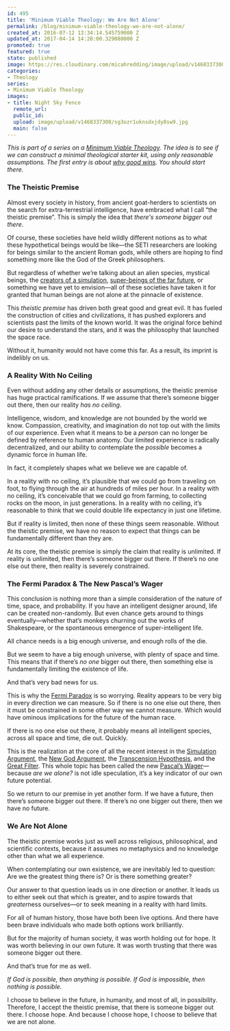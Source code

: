 ```yaml
---
id: 495
title: 'Minimum Viable Theology: We Are Not Alone'
permalink: /blog/minimum-viable-theology-we-are-not-alone/
created_at: 2016-07-12 13:34:14.545759000 Z
updated_at: 2017-04-14 14:28:00.329080000 Z
promoted: true
featured: true
state: published
image: https://res.cloudinary.com/micahredding/image/upload/v1468337308/sg3ozr1uknsdxjdy8sw9.jpg
categories:
- Theology
series:
- Minimum Viable Theology
images:
- title: Night Sky Fence
  remote_url: 
  public_id: 
  upload: image/upload/v1468337308/sg3ozr1uknsdxjdy8sw9.jpg
  main: false
---
```

*This is part of a series on a [Minimum Viable Theology](http://micahredding.com/blog/series/minimum-viable-theology). The idea is to see if we can construct a minimal theological starter kit, using only reasonable assumptions. The first entry is about [why good wins](http://micahredding.com/blog/minimum-viable-theology-good-wins). You should start there.*

### The Theistic Premise

Almost every society in history, from ancient goat-herders to scientists on the search for extra-terrestrial intelligence, have embraced what I call “the theistic premise”. This is simply the idea that *there's someone bigger out there*.

Of course, these societies have held wildly different notions as to what these hypothetical beings would be like—the SETI researchers are looking for beings similar to the ancient Roman gods, while others are hoping to find something more like the God of the Greek philosophers. 

But regardless of whether we’re talking about an alien species, mystical beings, the [creators of a simulation](http://www.simulation-argument.com/simulation.html), [super-beings of the far future](http://micahredding.com/blog/omega-point-theory), or something we have yet to envision—all of these societies have taken it for granted that human beings are not alone at the pinnacle of existence.

This *theistic premise* has driven both great good and great evil. It has fueled the construction of cities and civilizations, it has pushed explorers and scientists past the limits of the known world. It was the original force behind our desire to understand the stars, and it was the philosophy that launched the space race.

Without it, humanity would not have come this far. As a result, its imprint is indelibly on us.

### A Reality With No Ceiling

Even without adding any other details or assumptions, the theistic premise has huge practical ramifications. If we assume that there’s someone bigger out there, then our reality *has no ceiling*. 

Intelligence, wisdom, and knowledge are not bounded by the world we know. Compassion, creativity, and imagination do not top out with the limits of our experience. Even what it means to be a *person* can no longer be defined by reference to human anatomy. Our limited experience is radically decentralized, and our ability to contemplate the *possible* becomes a dynamic force in human life.

In fact, it completely shapes what we believe we are capable of.

In a reality with no ceiling, it’s plausible that we could go from traveling on foot, to flying through the air at hundreds of miles per hour. In a reality with no ceiling, it’s conceivable that we could go from farming, to collecting rocks on the moon, in just generations. In a reality with no ceiling, it’s reasonable to think that we could double life expectancy in just one lifetime.

But if reality is limited, then none of these things seem reasonable. Without the theistic premise, we have no reason to expect that things can be fundamentally different than they are.

At its core, the theistic premise is simply the claim that reality is unlimited. If reality is unlimited, then there’s someone bigger out there. If there’s no one else out there, then reality is severely constrained. 

### The Fermi Paradox & The New Pascal’s Wager

This conclusion is nothing more than a simple consideration of the nature of time, space, and probability. If you have an intelligent designer around, life can be created non-randomly. But even chance gets around to things eventually—whether that’s monkeys churning out the works of Shakespeare, or the spontaneous emergence of super-intelligent life.

All chance needs is a big enough universe, and enough rolls of the die.

But we seem to have a big enough universe, with plenty of space and time. This means that if there’s *no one* bigger out there, then something else is fundamentally limiting the existence of life.

And that’s very bad news for us.

This is why the [Fermi Paradox](http://waitbutwhy.com/2014/05/fermi-paradox.html) is so worrying. Reality appears to be very big in every direction we can measure. So if there is no one else out there, then it must be constrained in some other way we cannot measure. Which would have ominous implications for the future of the human race.

If there is no one else out there, it probably means all intelligent species, across all space and time, die out. Quickly. 

This is the realization at the core of all the recent interest in the [Simulation Argument](http://motherboard.vice.com/read/elon-musk-simulated-universe-hypothesis), the [New God Argument](https://new-god-argument.com/), the [Transcension Hypothesis](https://www.youtube.com/watch?v=nQOyJUDTKdM), and the [Great Filter](http://mason.gmu.edu/~rhanson/greatfilter.html). This whole topic has been called the new [Pascal’s Wager](http://us1.campaign-archive1.com/?u=78cbbb7f2882629a5157fa593&id=986df5e525&e=7cef4a3b12)—because *are we alone?* is not idle speculation, it’s a key indicator of our own future potential. 

So we return to our premise in yet another form. If we have a future, then there’s someone bigger out there. If there’s no one bigger out there, then we have no future.

### We Are Not Alone

The theistic premise works just as well across religious, philosophical, and scientific contexts, because it assumes no metaphysics and no knowledge other than what we all experience.  

When contemplating our own existence, we are inevitably led to question: Are we the greatest thing there is? Or is there something greater?

Our answer to that question leads us in one direction or another. It leads us to either seek out that which is greater, and to aspire towards that *greater*ness ourselves—or to seek meaning in a reality with hard limits. 

For all of human history, those have both been live options. And there have been brave individuals who made both options work brilliantly.

But for the majority of human society, it was worth holding out for hope. It was worth believing in our own future. It was worth trusting that there was someone bigger out there.

And that’s true for me as well.

*If God is possible, then anything is possible. If God is impossible, then nothing is possible.*

I choose to believe in the future, in humanity, and most of all, in possibility. Therefore, I accept the theistic premise, that there is someone bigger out there. I choose hope. And because I choose hope, I choose to believe that we are not alone.
